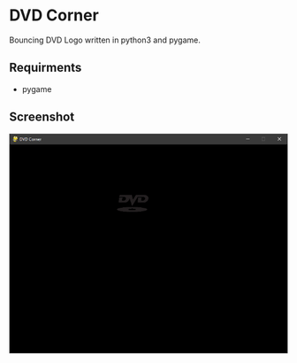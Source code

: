 # DVD Corner
Bouncing DVD Logo written in python3 and pygame.

## Requirments
- pygame
  
## Screenshot
![screenshot](screenshot.png)


